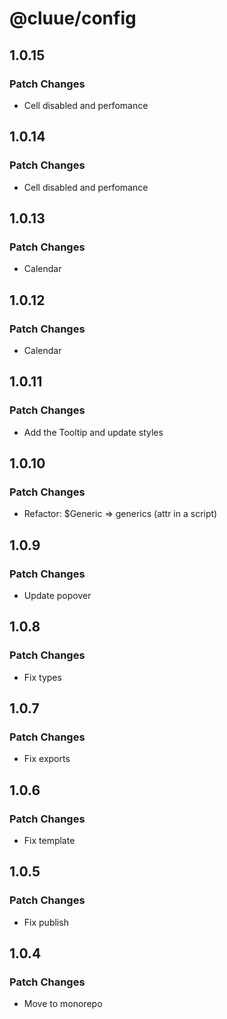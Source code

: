 # @cluue/config

## 1.0.15

### Patch Changes

-   Cell disabled and perfomance

## 1.0.14

### Patch Changes

-   Cell disabled and perfomance

## 1.0.13

### Patch Changes

-   Calendar

## 1.0.12

### Patch Changes

-   Calendar

## 1.0.11

### Patch Changes

-   Add the Tooltip and update styles

## 1.0.10

### Patch Changes

-   Refactor: $Generic => generics (attr in a script)

## 1.0.9

### Patch Changes

-   Update popover

## 1.0.8

### Patch Changes

-   Fix types

## 1.0.7

### Patch Changes

-   Fix exports

## 1.0.6

### Patch Changes

-   Fix template

## 1.0.5

### Patch Changes

-   Fix publish

## 1.0.4

### Patch Changes

-   Move to monorepo
